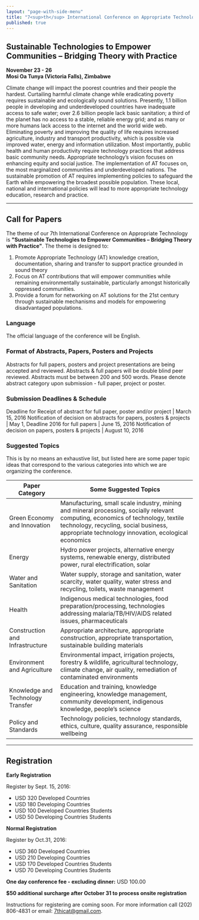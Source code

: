 ```yaml
---
layout: "page-with-side-menu"
title: "7<sup>th</sup> International Conference on Appropriate Technology"
published: true
---
```



## Sustainable Technologies to Empower Communities – Bridging Theory with Practice

**November 23 - 26**  
**Mosi Oa Tunya (Victoria Falls), Zimbabwe**

Climate change will impact the poorest countries and their people the hardest. Curtailing harmful climate change while eradicating poverty requires sustainable and ecologically sound solutions. Presently, 1.1 billion people in developing and underdeveloped countries have inadequate access to safe water; over 2.6 billion people lack basic sanitation; a third of the planet has no access to a stable, reliable energy grid; and as many or more humans lack access to the internet and the world wide web. Eliminating poverty and improving the quality of life requires increased agriculture, industry and transport productivity, which is possible via improved water, energy and information utilization. Most importantly, public health and human productivity require technology practices that address basic community needs. Appropriate technology’s vision focuses on enhancing equity and social justice. The implementation of AT focuses on, the most marginalized communities and underdeveloped nations. The sustainable promotion of AT requires implementing policies to safeguard the Earth while empowering the broadest possible population. These local, national and international policies will lead to more appropriate technology education, research and practice.

-----------------------------------------------------------

## Call for Papers

The theme of our 7th International Conference on Appropriate Technology is **"Sustainable Technologies to Empower Communities – Bridging Theory with Practice"**. The theme is designed to:

  1. Promote Appropriate Technology (AT) knowledge creation, documentation, sharing and transfer to support practice grounded in sound theory
  2. Focus on AT contributions that will empower communities while remaining environmentally sustainable, particularly amongst historically oppressed communities.
  3. Provide a forum for networking on AT solutions for the 21st century through sustainable mechanisms and models for empowering disadvantaged populations.

### Language

The official language of the conference will be English.

### Format of Abstracts, Papers, Posters and Projects

Abstracts for full papers, posters and project presentations are being accepted and reviewed.
Abstracts & full papers will be double blind peer reviewed. Abstracts must be between 200 and
500 words. Please denote abstract category upon submission - full paper, project or poster.

### Submission Deadlines &amp; Schedule

Deadline for Receipt of abstract for full paper, poster and/or project | March 15, 2016
Notification of decision on abstracts for papers, posters & projects   | May 1, Deadline
2016 for full papers                                               | June 15, 2016
Notification of decision on papers, posters & projects                 | August 10, 2016

### Suggested Topics

This is by no means an exhaustive list, but listed here are some paper topic ideas that correspond to the various categories into which we are organizing the conference.

Paper Category                         | Some Suggested Topics
---------------------------------------|--------------------------------------
Green Economy and Innovation           | Manufacturing, small scale industry, mining and mineral processing, socially relevant computing, economics of technology, textile technology, recycling, social business, appropriate technology innovation, ecological economics
Energy                                 | Hydro power projects, alternative energy systems, renewable energy, distributed power, rural electrification, solar
Water and Sanitation                   | Water supply, storage and sanitation, water scarcity, water quality, water stress and recycling, toilets, waste management
Health                                 | Indigenous medical technologies, food preparation/processing, technologies addressing malaria/TB/HIV/AIDS related issues, pharmaceuticals
Construction and Infrastructure        | Appropriate architecture, appropriate construction, appropriate transportation, sustainable building materials
Environment and Agriculture            | Environmental impact, irrigation projects, forestry & wildlife, agricultural technology, climate change, air quality, remediation of contaminated environments
Knowledge and Technology Transfer      | Education and training, knowledge engineering, knowledge management, community development, indigenous knowledge, people’s science
Policy and Standards                   | Technology policies, technology standards, ethics, culture, quality assurance, responsible wellbeing

-----------------------------------------------------------

## Registration

**Early Registration**

Register by Sept. 15, 2016:

* USD 320 Developed Countries
* USD 180 Developing Countries
* USD 100 Developed Countries Students
* USD 50 Developing Countries Students

**Normal Registration**

Register by Oct.31, 2016:

* USD 360 Developed Countries
* USD 210 Developing Countries
* USD 170 Developed Countries Students
* USD 70 Developing Countries Students

**One day conference fee - excluding dinner:** USD 100.00

**$50 additional surcharge after October 31 to process onsite registration**

Instructions for registering are coming soon. For more information call (202) 806-4831 or email: [7thicat@gmail.com](mailto:7thicat@gmail.com).

<script>
  $(function() {
    $('body').scrollspy({ target: '#navbar-example' })
    console.log($('#navbar-example').offset().top);
    $('#navbar-example').affix({
      offset: $('#navbar-example').offset().top //+ $('#navbar-example').height() - 100
    });

    $('#navbar-example').on('affixed.bs.affix', function() {
      console.log($('#navbar-example').offset().top);
    });
  });
</script>
